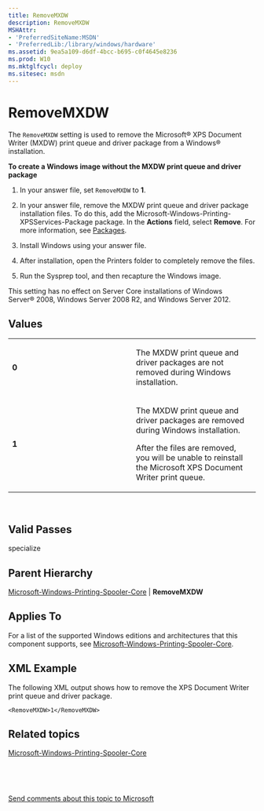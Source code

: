 ```yaml
---
title: RemoveMXDW
description: RemoveMXDW
MSHAttr:
- 'PreferredSiteName:MSDN'
- 'PreferredLib:/library/windows/hardware'
ms.assetid: 9ea5a109-d6df-4bcc-b695-c0f4645e8236
ms.prod: W10
ms.mktglfcycl: deploy
ms.sitesec: msdn
---
```


# RemoveMXDW


The `RemoveMXDW` setting is used to remove the Microsoft® XPS Document Writer (MXDW) print queue and driver package from a Windows® installation.

**To create a Windows image without the MXDW print queue and driver package**

1.  In your answer file, set `RemoveMXDW` to **1**.

2.  In your answer file, remove the MXDW print queue and driver package installation files. To do this, add the Microsoft-Windows-Printing-XPSServices-Package package. In the **Actions** field, select **Remove**. For more information, see [Packages](aa238f9a-b69d-4761-a966-90f8e809d3fb).

3.  Install Windows using your answer file.

4.  After installation, open the Printers folder to completely remove the files.

5.  Run the Sysprep tool, and then recapture the Windows image.

This setting has no effect on Server Core installations of Windows Server® 2008, Windows Server 2008 R2, and Windows Server 2012.

## Values


<table>
<colgroup>
<col width="50%" />
<col width="50%" />
</colgroup>
<tbody>
<tr class="odd">
<td><p><strong>0</strong></p></td>
<td><p>The MXDW print queue and driver packages are not removed during Windows installation.</p></td>
</tr>
<tr class="even">
<td><p><strong>1</strong></p></td>
<td><p>The MXDW print queue and driver packages are removed during Windows installation.</p>
<p>After the files are removed, you will be unable to reinstall the Microsoft XPS Document Writer print queue.</p>
<p></p></td>
</tr>
</tbody>
</table>

 

## Valid Passes


specialize

## Parent Hierarchy


[Microsoft-Windows-Printing-Spooler-Core](microsoft-windows-printing-spooler-core.md) | **RemoveMXDW**

## Applies To


For a list of the supported Windows editions and architectures that this component supports, see [Microsoft-Windows-Printing-Spooler-Core](microsoft-windows-printing-spooler-core-win7-microsoft-windows-printing-spooler-core.md).

## XML Example


The following XML output shows how to remove the XPS Document Writer print queue and driver package.

``` syntax
<RemoveMXDW>1</RemoveMXDW>
```

## Related topics


[Microsoft-Windows-Printing-Spooler-Core](microsoft-windows-printing-spooler-core-win7-microsoft-windows-printing-spooler-core.md)

 

 

[Send comments about this topic to Microsoft](mailto:wsddocfb@microsoft.com?subject=Documentation%20feedback%20%5Bp_unattend\p_unattend%5D:%20RemoveMXDW%20%20RELEASE:%20%2810/3/2016%29&body=%0A%0APRIVACY%20STATEMENT%0A%0AWe%20use%20your%20feedback%20to%20improve%20the%20documentation.%20We%20don't%20use%20your%20email%20address%20for%20any%20other%20purpose,%20and%20we'll%20remove%20your%20email%20address%20from%20our%20system%20after%20the%20issue%20that%20you're%20reporting%20is%20fixed.%20While%20we're%20working%20to%20fix%20this%20issue,%20we%20might%20send%20you%20an%20email%20message%20to%20ask%20for%20more%20info.%20Later,%20we%20might%20also%20send%20you%20an%20email%20message%20to%20let%20you%20know%20that%20we've%20addressed%20your%20feedback.%0A%0AFor%20more%20info%20about%20Microsoft's%20privacy%20policy,%20see%20http://privacy.microsoft.com/default.aspx. "Send comments about this topic to Microsoft")





